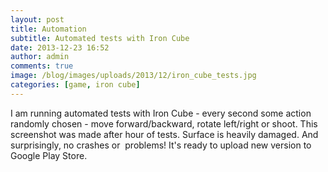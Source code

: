 ```yaml
---
layout: post
title: Automation
subtitle: Automated tests with Iron Cube
date: 2013-12-23 16:52
author: admin
comments: true
image: /blog/images/uploads/2013/12/iron_cube_tests.jpg
categories: [game, iron cube]
---
```

I am running automated tests with Iron Cube - every second some action randomly chosen - move forward/backward, rotate left/right or shoot. This screenshot was made after hour of tests. Surface is heavily damaged. And surprisingly, no crashes or  problems! It's ready to upload new version to Google Play Store.

